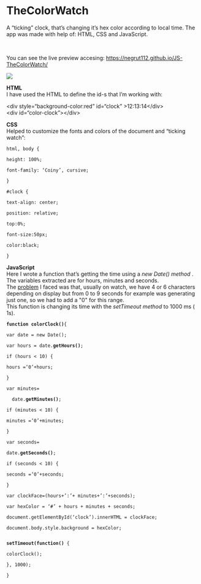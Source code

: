 # TheColorWatch
<p>A “ticking” clock, that’s changing it’s hex color according to local time. The app was made with help of: HTML, CSS and JavaScript.</p>
<br>
<p>You can see the live preview accesing: <a href="https://negrut112.github.io/JS-TheColorWatch/">https://negrut112.github.io/JS-TheColorWatch/</a></p>

<img src="https://i.imgur.com/FhC2TOs.jpg"></img>

<b>HTML</b><br>
I have used the HTML to define the id-s that I’m working with:
<p>&lt;div style=“background-color:red” id=“clock” &gt;12:13:14&lt;/div&gt;<br>
&lt;div id=“color-clock”&gt;&lt;/div&gt;

<p><b>CSS</b><br> 
Helped to customize the fonts and colors of the document and “ticking watch”:<br>
  
<pre><code>html, body {<br>
height: 100%;<br>
font-family: ‘Coiny’, cursive;<br>
}<br>
#clock {<br>
text-align: center;<br>
position: relative;<br>
top:0%;<br>
font-size:50px;<br>
color:black;<br>
}<br></pre></code>

<b>JavaScript</b><br>
Here I wrote a function that’s getting the time using a <i>new Date() method</i> . The variables extracted are for hours, minutes and seconds.<br>
The <u>problem</u> I faced was that, usually on watch, we have 4 or 6 characters depending on display but from 0 to 9 seconds for example was generating just one, so we had to add a "0" for this range.<br>
This function is changing its time with the <i>setTimeout method</i> to 1000 ms ( 1s).</p>
<pre><code><b>function colorClock()</b>{<br>
var date = new Date();<br>
var hours = date.<b>getHours()</b>;<br>
if (hours &lt; 10) {<br>
hours =‘0’+hours;<br>
}<br>
var minutes=<br>
  date.<b>getMinutes()</b>;<br>
if (minutes &lt; 10) {<br>
minutes =‘0’+minutes;<br>
}<br>
var seconds=<br>
date.<b>getSeconds()</b>;<br>
if (seconds &lt; 10) {<br>
seconds =‘0’+seconds;<br>
}<br>
var clockFace=(hours+’:’+ minutes+’:’+seconds);<br>
var hexColor = ‘#’ + hours + minutes + seconds;<br>
document.getElementById(‘clock’).innerHTML = clockFace;<br>
document.body.style.background = hexColor;</p>
<b>setTimeout(function()</b> {<br>
colorClock();<br>
}, 1000);<br>
}<br></code></pre>
